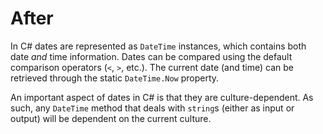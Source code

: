# After

In C# dates are represented as `DateTime` instances, which contains both date _and_ time information. Dates can be compared using the default comparison operators (`<`, `>`, etc.). The current date (and time) can be retrieved through the static `DateTime.Now` property.

An important aspect of dates in C# is that they are culture-dependent. As such, any `DateTime` method that deals with `string`s (either as input or output) will be dependent on the current culture.
